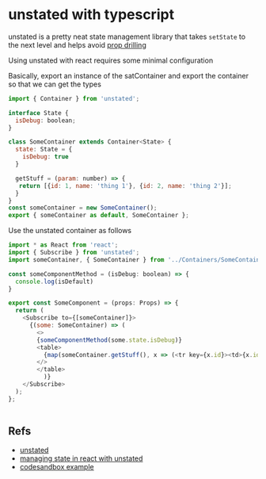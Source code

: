 # unstated with typescript

unstated is a pretty neat state management library that takes `setState` to the next level and helps avoid [prop drilling](https://blog.kentcdodds.com/prop-drilling-bb62e02cb691) 

Using unstated with react requires some minimal configuration

Basically, export an instance of the satContainer and export the container so that we can get the types

```javascript
import { Container } from 'unstated';

interface State {
  isDebug: boolean;
}

class SomeContainer extends Container<State> {
  state: State = {
    isDebug: true
  }

  getStuff = (param: number) => {
   return [{id: 1, name: 'thing 1'}, {id: 2, name: 'thing 2'}];
  }
}
const someContainer = new SomeContainer();
export { someContainer as default, SomeContainer };
```

Use the unstated container as follows

```javascript
import * as React from 'react';
import { Subscribe } from 'unstated';
import someContainer, { SomeContainer } from '../Containers/SomeContainer';

const someComponentMethod = (isDebug: boolean) => {
  console.log(isDefault)
}

export const SomeComponent = (props: Props) => {
  return (
    <Subscribe to={[someContainer]}>
      {(some: SomeContainer) => (
        <>
        {someComponentMethod(some.state.isDebug)}
        <table>
          {map(someContainer.getStuff(), x => (<tr key={x.id}><td>{x.id}</td>{x.name}<td</td></tr>)}
        </>
        </table>
          )}
    </Subscribe>
  );
};
        

```

## Refs

- [unstated](https://github.com/jamiebuilds/unstated)
- [managing state in react with unstated](https://able.bio/drenther/managing-state-in-react-with-unstated--35akdue)
- [codesandbox example](https://codesandbox.io/s/ko27x3wvm3)
